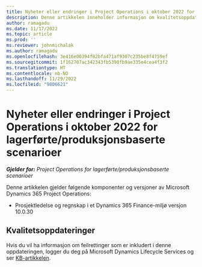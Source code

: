 ```yaml
---
title: Nyheter eller endringer i Project Operations i oktober 2022 for lagerførte/produksjonsbaserte scenarioer
description: Denne artikkelen inneholder informasjon om kvalitetsoppdateringene som er tilgjengelige i utgivelsen av Microsoft Dynamics 365 Project Operations for lagerførte/produksjonsbaserte scenarioer fra oktober 2022.
author: ramagadu
ms.date: 11/17/2022
ms.topic: article
ms.prod: ''
ms.reviewer: johnmichalak
ms.author: ramagadu
ms.openlocfilehash: 3e416e00394f82bfa471af9307c235be8f4759ef
ms.sourcegitcommit: 1f162707ac342343fb5390fb9ae335e4cea4f3f2
ms.translationtype: HT
ms.contentlocale: nb-NO
ms.lasthandoff: 11/29/2022
ms.locfileid: "9806621"
---
```

# <a name="whats-new-or-changed-in-project-operations-october-2022-for-stockedproduction-based-scenarios"></a>Nyheter eller endringer i Project Operations i oktober 2022 for lagerførte/produksjonsbaserte scenarioer

_**Gjelder for:** Project Operations for lagerførte/produksjonsbaserte scenarioer_

Denne artikkelen gjelder følgende komponenter og versjoner av Microsoft Dynamics 365 Project Operations:

- Prosjektledelse og regnskap i et Dynamics 365 Finance-miljø versjon 10.0.30

## <a name="quality-updates"></a>Kvalitetsoppdateringer

Hvis du vil ha informasjon om feilrettinger som er inkludert i denne oppdateringen, logger du deg på Microsoft Dynamics Lifecycle Services og ser [KB-artikkelen](https://fix.lcs.dynamics.com/Issue/Details?bugId=745468).